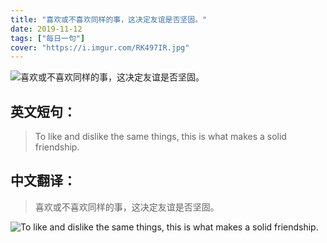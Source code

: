 ```yaml
---
title: "喜欢或不喜欢同样的事，这决定友谊是否坚固。"
date: 2019-11-12
tags: ["每日一句"]
cover: "https://i.imgur.com/RK497IR.jpg"
---
```


![喜欢或不喜欢同样的事，这决定友谊是否坚固。](https://i.imgur.com/eQqn2bp.jpg)

## 英文短句：
> To like and dislike the same things, this is what makes a solid friendship.

<!--more-->

## 中文翻译：
> 喜欢或不喜欢同样的事，这决定友谊是否坚固。

![To like and dislike the same things, this is what makes a solid friendship.](https://i.imgur.com/JcDoUPq.jpg)

